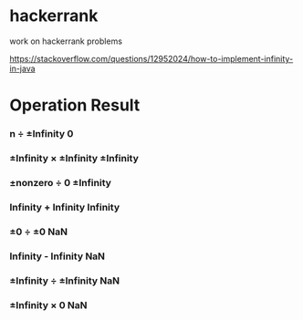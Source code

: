 # hackerrank
work on hackerrank problems

https://stackoverflow.com/questions/12952024/how-to-implement-infinity-in-java

# Operation                 Result
### n ÷ ±Infinity             0
### ±Infinity × ±Infinity     ±Infinity
### ±nonzero  ÷ 0             ±Infinity
### Infinity  + Infinity      Infinity
###      ±0 ÷ ±0              NaN
### Infinity - Infinity       NaN
### ±Infinity ÷ ±Infinity     NaN
### ±Infinity × 0             NaN
